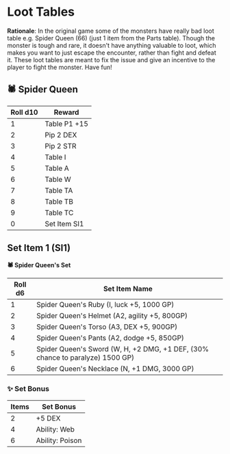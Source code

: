 # Loot Tables

**Rationale**: In the original game some of the monsters have really bad loot table e.g. Spider Queen (66) (just 1 item from the Parts table). Though the monster is tough and rare, it doesn't have anything valuable to loot, which makes you want to just escape the encounter, rather than fight and defeat it. These loot tables are meant to fix the issue and give an incentive to the player to fight the monster. Have fun!

## 🕷️ Spider Queen

| Roll d10 | Reward       |
| -------- | ------------ |
| 1        | Table P1 +15 |
| 2        | Pip 2 DEX    |
| 3        | Pip 2 STR    |
| 4        | Table I      |
| 5        | Table A      |
| 6        | Table W      |
| 7        | Table TA     |
| 8        | Table TB     |
| 9        | Table TC     |
| 0        | Set Item SI1 |

## Set Item 1 (SI1)

**🕷️ Spider Queen's Set**

| Roll d6 | Set Item Name                                                                 |
| ------- | ----------------------------------------------------------------------------- |
| 1       | Spider Queen's Ruby (I, luck +5, 1000 GP)                                     |
| 2       | Spider Queen's Helmet (A2, agility +5, 800GP)                                 |
| 3       | Spider Queen's Torso (A3, DEX +5, 900GP)                                      |
| 4       | Spider Queen's Pants (A2, dodge +5, 850GP)                                    |
| 5       | Spider Queen's Sword (W, H, +2 DMG, +1 DEF, (30% chance to paralyze) 1500 GP) |
| 6       | Spider Queen's Necklace (N, +1 DMG, 3000 GP)                                  |

### ✨ Set Bonus

| Items | Set Bonus       |
| ----- | --------------- |
| 2     | +5 DEX          |
| 4     | Ability: Web    |
| 6     | Ability: Poison |
